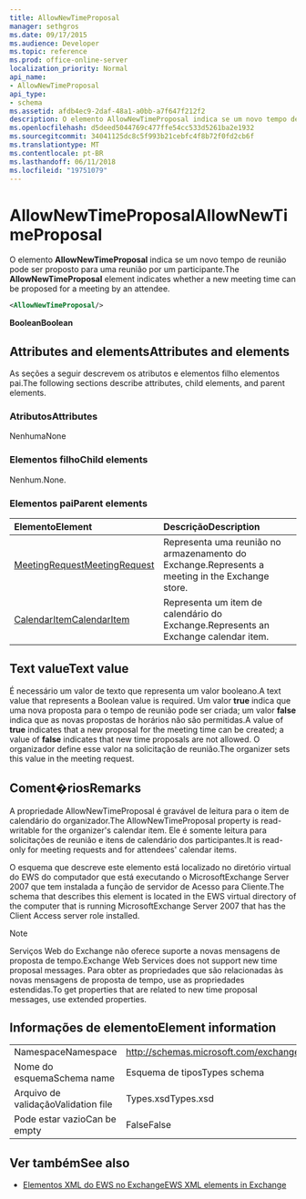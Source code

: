 ```yaml
---
title: AllowNewTimeProposal
manager: sethgros
ms.date: 09/17/2015
ms.audience: Developer
ms.topic: reference
ms.prod: office-online-server
localization_priority: Normal
api_name:
- AllowNewTimeProposal
api_type:
- schema
ms.assetid: afdb4ec9-2daf-48a1-a0bb-a7f647f212f2
description: O elemento AllowNewTimeProposal indica se um novo tempo de reunião pode ser proposto para uma reunião por um participante.
ms.openlocfilehash: d5deed5044769c477ffe54cc533d5261ba2e1932
ms.sourcegitcommit: 34041125dc8c5f993b21cebfc4f8b72f0fd2cb6f
ms.translationtype: MT
ms.contentlocale: pt-BR
ms.lasthandoff: 06/11/2018
ms.locfileid: "19751079"
---
```

# <a name="allownewtimeproposal"></a><span data-ttu-id="744ba-103">AllowNewTimeProposal</span><span class="sxs-lookup"><span data-stu-id="744ba-103">AllowNewTimeProposal</span></span>

<span data-ttu-id="744ba-104">O elemento **AllowNewTimeProposal** indica se um novo tempo de reunião pode ser proposto para uma reunião por um participante.</span><span class="sxs-lookup"><span data-stu-id="744ba-104">The **AllowNewTimeProposal** element indicates whether a new meeting time can be proposed for a meeting by an attendee.</span></span> 
  
```xml
<AllowNewTimeProposal/>
```

 <span data-ttu-id="744ba-105">**Boolean**</span><span class="sxs-lookup"><span data-stu-id="744ba-105">**Boolean**</span></span>
## <a name="attributes-and-elements"></a><span data-ttu-id="744ba-106">Attributes and elements</span><span class="sxs-lookup"><span data-stu-id="744ba-106">Attributes and elements</span></span>

<span data-ttu-id="744ba-107">As seções a seguir descrevem os atributos e elementos filho elementos pai.</span><span class="sxs-lookup"><span data-stu-id="744ba-107">The following sections describe attributes, child elements, and parent elements.</span></span>
  
### <a name="attributes"></a><span data-ttu-id="744ba-108">Atributos</span><span class="sxs-lookup"><span data-stu-id="744ba-108">Attributes</span></span>

<span data-ttu-id="744ba-109">Nenhuma</span><span class="sxs-lookup"><span data-stu-id="744ba-109">None</span></span>
  
### <a name="child-elements"></a><span data-ttu-id="744ba-110">Elementos filho</span><span class="sxs-lookup"><span data-stu-id="744ba-110">Child elements</span></span>

<span data-ttu-id="744ba-111">Nenhum.</span><span class="sxs-lookup"><span data-stu-id="744ba-111">None.</span></span>
  
### <a name="parent-elements"></a><span data-ttu-id="744ba-112">Elementos pai</span><span class="sxs-lookup"><span data-stu-id="744ba-112">Parent elements</span></span>

|<span data-ttu-id="744ba-113">**Elemento**</span><span class="sxs-lookup"><span data-stu-id="744ba-113">**Element**</span></span>|<span data-ttu-id="744ba-114">**Descrição**</span><span class="sxs-lookup"><span data-stu-id="744ba-114">**Description**</span></span>|
|:-----|:-----|
|[<span data-ttu-id="744ba-115">MeetingRequest</span><span class="sxs-lookup"><span data-stu-id="744ba-115">MeetingRequest</span></span>](meetingrequest.md) <br/> |<span data-ttu-id="744ba-116">Representa uma reunião no armazenamento do Exchange.</span><span class="sxs-lookup"><span data-stu-id="744ba-116">Represents a meeting in the Exchange store.</span></span>  <br/> |
|[<span data-ttu-id="744ba-117">CalendarItem</span><span class="sxs-lookup"><span data-stu-id="744ba-117">CalendarItem</span></span>](calendaritem.md) <br/> |<span data-ttu-id="744ba-118">Representa um item de calendário do Exchange.</span><span class="sxs-lookup"><span data-stu-id="744ba-118">Represents an Exchange calendar item.</span></span>  <br/> |
   
## <a name="text-value"></a><span data-ttu-id="744ba-119">Text value</span><span class="sxs-lookup"><span data-stu-id="744ba-119">Text value</span></span>

<span data-ttu-id="744ba-120">É necessário um valor de texto que representa um valor booleano.</span><span class="sxs-lookup"><span data-stu-id="744ba-120">A text value that represents a Boolean value is required.</span></span> <span data-ttu-id="744ba-121">Um valor **true** indica que uma nova proposta para o tempo de reunião pode ser criada; um valor **false** indica que as novas propostas de horários não são permitidas.</span><span class="sxs-lookup"><span data-stu-id="744ba-121">A value of **true** indicates that a new proposal for the meeting time can be created; a value of **false** indicates that new time proposals are not allowed.</span></span> <span data-ttu-id="744ba-122">O organizador define esse valor na solicitação de reunião.</span><span class="sxs-lookup"><span data-stu-id="744ba-122">The organizer sets this value in the meeting request.</span></span> 
  
## <a name="remarks"></a><span data-ttu-id="744ba-123">Coment�rios</span><span class="sxs-lookup"><span data-stu-id="744ba-123">Remarks</span></span>

<span data-ttu-id="744ba-124">A propriedade AllowNewTimeProposal é gravável de leitura para o item de calendário do organizador.</span><span class="sxs-lookup"><span data-stu-id="744ba-124">The AllowNewTimeProposal property is read-writable for the organizer's calendar item.</span></span> <span data-ttu-id="744ba-125">Ele é somente leitura para solicitações de reunião e itens de calendário dos participantes.</span><span class="sxs-lookup"><span data-stu-id="744ba-125">It is read-only for meeting requests and for attendees' calendar items.</span></span>
  
<span data-ttu-id="744ba-126">O esquema que descreve este elemento está localizado no diretório virtual do EWS do computador que está executando o MicrosoftExchange Server 2007 que tem instalada a função de servidor de Acesso para Cliente.</span><span class="sxs-lookup"><span data-stu-id="744ba-126">The schema that describes this element is located in the EWS virtual directory of the computer that is running MicrosoftExchange Server 2007 that has the Client Access server role installed.</span></span>
  
> [!NOTE]
> <span data-ttu-id="744ba-127">Serviços Web do Exchange não oferece suporte a novas mensagens de proposta de tempo.</span><span class="sxs-lookup"><span data-stu-id="744ba-127">Exchange Web Services does not support new time proposal messages.</span></span> <span data-ttu-id="744ba-128">Para obter as propriedades que são relacionadas às novas mensagens de proposta de tempo, use as propriedades estendidas.</span><span class="sxs-lookup"><span data-stu-id="744ba-128">To get properties that are related to new time proposal messages, use extended properties.</span></span> 
  
## <a name="element-information"></a><span data-ttu-id="744ba-129">Informações de elemento</span><span class="sxs-lookup"><span data-stu-id="744ba-129">Element information</span></span>

|||
|:-----|:-----|
|<span data-ttu-id="744ba-130">Namespace</span><span class="sxs-lookup"><span data-stu-id="744ba-130">Namespace</span></span>  <br/> |http://schemas.microsoft.com/exchange/services/2006/types  <br/> |
|<span data-ttu-id="744ba-131">Nome do esquema</span><span class="sxs-lookup"><span data-stu-id="744ba-131">Schema name</span></span>  <br/> |<span data-ttu-id="744ba-132">Esquema de tipos</span><span class="sxs-lookup"><span data-stu-id="744ba-132">Types schema</span></span>  <br/> |
|<span data-ttu-id="744ba-133">Arquivo de validação</span><span class="sxs-lookup"><span data-stu-id="744ba-133">Validation file</span></span>  <br/> |<span data-ttu-id="744ba-134">Types.xsd</span><span class="sxs-lookup"><span data-stu-id="744ba-134">Types.xsd</span></span>  <br/> |
|<span data-ttu-id="744ba-135">Pode estar vazio</span><span class="sxs-lookup"><span data-stu-id="744ba-135">Can be empty</span></span>  <br/> |<span data-ttu-id="744ba-136">False</span><span class="sxs-lookup"><span data-stu-id="744ba-136">False</span></span>  <br/> |
   
## <a name="see-also"></a><span data-ttu-id="744ba-137">Ver também</span><span class="sxs-lookup"><span data-stu-id="744ba-137">See also</span></span>

- [<span data-ttu-id="744ba-138">Elementos XML do EWS no Exchange</span><span class="sxs-lookup"><span data-stu-id="744ba-138">EWS XML elements in Exchange</span></span>](ews-xml-elements-in-exchange.md)

